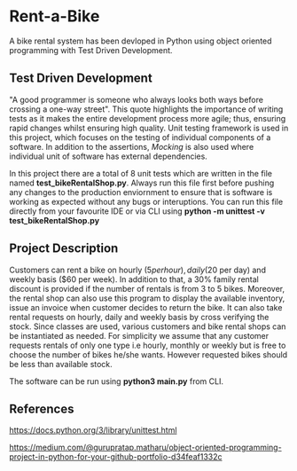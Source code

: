 # Rent-a-Bike
A bike rental system has been devloped in Python using object oriented programming with Test Driven Development.
## Test Driven Development 
"A good programmer is someone who always looks both ways before crossing a one-way street". This quote highlights the importance of writing tests as it makes the entire 
development process more agile; thus, ensuring rapid changes whilst ensuring high quality. Unit testing framework is used in this project, which focuses on the testing 
of individual components of a software. In addition to the assertions, *Mocking* is also used where individual unit of software has external dependencies.

In this project there are a total of 8 unit tests which are written in the file named **test_bikeRentalShop.py**. Always run this file first before pushing any changes to
the production enviornment to ensure that is software is working as expected without any bugs or interuptions. You can run this file directly from your favourite IDE or via
CLI using **python -m unittest -v test_bikeRentalShop.py**

## Project Description
Customers can rent a bike on hourly ($5 per hour), daily ($20 per day) and weekly basis ($60 per week). In addition to that, a 30% family rental discount is provided if 
the number of rentals is from 3 to 5 bikes. Moreover, the rental shop can also use this program to display the available inventory, issue an invoice when customer decides
to return the bike. It can also take rental requests on hourly, daily and weekly basis by cross verifying the stock. 
Since classes are used, various customers and bike rental shops can be instantiated as needed. For simplicity we assume that any customer requests rentals of 
only one type i.e hourly, monthly or weekly but is free to choose the number of bikes he/she wants. However requested bikes should be less than available stock.


The software can be run using **python3 main.py** from CLI. 

## References

https://docs.python.org/3/library/unittest.html 

https://medium.com/@gurupratap.matharu/object-oriented-programming-project-in-python-for-your-github-portfolio-d34feaf1332c 
